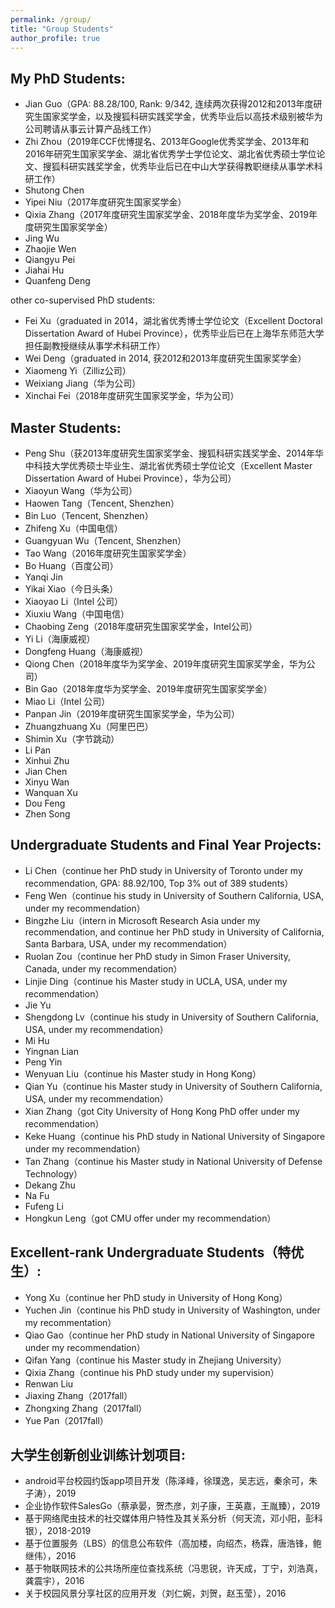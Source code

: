 ```yaml
---
permalink: /group/
title: "Group Students"
author_profile: true
---
```


## My PhD Students:

* Jian Guo（GPA: 88.28/100, Rank: 9/342, 连续两次获得2012和2013年度研究生国家奖学金，以及搜狐科研实践奖学金，优秀毕业后以高技术级别被华为公司聘请从事云计算产品线工作）
* Zhi Zhou（2019年CCF优博提名、2013年Google优秀奖学金、2013年和2016年研究生国家奖学金、湖北省优秀学士学位论文、湖北省优秀硕士学位论文、搜狐科研实践奖学金，优秀毕业后已在中山大学获得教职继续从事学术科研工作）
* Shutong Chen
* Yipei Niu（2017年度研究生国家奖学金）
* Qixia Zhang（2017年度研究生国家奖学金、2018年度华为奖学金、2019年度研究生国家奖学金）
* Jing Wu
* Zhaojie Wen
* Qiangyu Pei
* Jiahai Hu
* Quanfeng Deng

other co-supervised PhD students: 
* Fei Xu（graduated in 2014，湖北省优秀博士学位论文（Excellent Doctoral Dissertation Award of Hubei Province），优秀毕业后已在上海华东师范大学担任副教授继续从事学术科研工作）
* Wei Deng（graduated in 2014, 获2012和2013年度研究生国家奖学金）
* Xiaomeng Yi（Zilliz公司）
* Weixiang Jiang（华为公司）
* Xinchai Fei（2018年度研究生国家奖学金，华为公司）

## Master Students:

* Peng Shu（获2013年度研究生国家奖学金、搜狐科研实践奖学金、2014年华中科技大学优秀硕士毕业生、湖北省优秀硕士学位论文（Excellent Master Dissertation Award of Hubei Province），华为公司）
* Xiaoyun Wang（华为公司）
* Haowen Tang（Tencent, Shenzhen）
* Bin Luo（Tencent, Shenzhen）
* Zhifeng Xu（中国电信）
* Guangyuan Wu（Tencent, Shenzhen）
* Tao Wang（2016年度研究生国家奖学金）
* Bo Huang（百度公司）
* Yanqi Jin
* Yikai Xiao（今日头条）
* Xiaoyao Li（Intel 公司）
* Xiuxiu Wang（中国电信）
* Chaobing Zeng（2018年度研究生国家奖学金，Intel公司）
* Yi Li（海康威视）
* Dongfeng Huang（海康威视）
* Qiong Chen（2018年度华为奖学金、2019年度研究生国家奖学金，华为公司）
* Bin Gao（2018年度华为奖学金、2019年度研究生国家奖学金）
* Miao Li（Intel 公司）
* Panpan Jin（2019年度研究生国家奖学金，华为公司）
* Zhuangzhuang Xu（阿里巴巴）
* Shimin Xu（字节跳动）
* Li Pan
* Xinhui Zhu
* Jian Chen
* Xinyu Wan
* Wanquan Xu
* Dou Feng
* Zhen Song

## Undergraduate Students and Final Year Projects:

* Li Chen（continue her PhD study in University of Toronto under my recommendation, GPA: 88.92/100, Top 3% out of 389 students）
* Feng Wen（continue his study in University of Southern California, USA, under my recommendation）
* Bingzhe Liu（intern in Microsoft Research Asia under my recommendation, and continue her PhD study in University of California, Santa Barbara, USA, under my recommendation）
* Ruolan Zou（continue her PhD study in Simon Fraser University, Canada, under my recommendation）
* Linjie Ding（continue his Master study in UCLA, USA, under my recommendation）
* Jie Yu
* Shengdong Lv（continue his study in University of Southern California, USA, under my recommendation）
* Mi Hu
* Yingnan Lian
* Peng Yin
* Wenyuan Liu（continue his Master study in Hong Kong）
* Qian Yu（continue his Master study in University of Southern California, USA, under my recommendation）
* Xian Zhang（got City University of Hong Kong PhD offer under my recommendation）
* Keke Huang（continue his PhD study in National University of Singapore under my recommendation）
* Tan Zhang（continue his Master study in National University of Defense Technology）
* Dekang Zhu
* Na Fu
* Fufeng Li
* Hongkun Leng（got CMU offer under my recommendation）

## Excellent-rank Undergraduate Students（特优生）:

* Yong Xu（continue her PhD study in University of Hong Kong）
* Yuchen Jin（continue his PhD study in University of Washington, under my recommentation）
* Qiao Gao（continue her PhD study in National University of Singapore under my recommendation）
* Qifan Yang（continue his Master study in Zhejiang University）
* Qixia Zhang（continue his PhD study under my supervision）
* Renwan Liu
* Jiaxing Zhang（2017fall）
* Zhongxing Zhang（2017fall）
* Yue Pan（2017fall）

## 大学生创新创业训练计划项目:

* android平台校园约饭app项目开发（陈泽峰，徐璞逸，吴志远，秦余可，朱子涛），2019
* 企业协作软件SalesGo（蔡承晏，贺杰彦，刘子康，王英嘉，王胤臻），2019
* 基于网络爬虫技术的社交媒体用户特性及其关系分析（何天流，邓小阳，彭科银），2018-2019
* 基于位置服务（LBS）的信息公布软件（高加楼，向绍杰，杨霖，唐浩锋，鲍继伟），2016
* 基于物联网技术的公共场所座位查找系统（冯思锐，许天成，丁宁，刘浩真，龚震宇），2016
* 关于校园风景分享社区的应用开发（刘仁婉，刘贺，赵玉莹），2016
